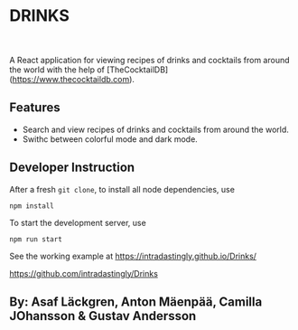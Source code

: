 # DRINKS </br></br>

A React application for viewing recipes of drinks and cocktails from around the world with the help of [TheCocktailDB] (https://www.thecocktaildb.com).

## Features
- Search and view recipes of drinks and cocktails from around the world.
- Swithc between colorful mode and dark mode.

## Developer Instruction
After a fresh `git clone`, to install all node dependencies, use
```shell
npm install
```
To start the development server, use
```shell
npm run start
```

See the working example at https://intradastingly.github.io/Drinks/

https://github.com/intradastingly/Drinks

## By: Asaf Läckgren, Anton Mäenpää, Camilla JOhansson & Gustav Andersson
